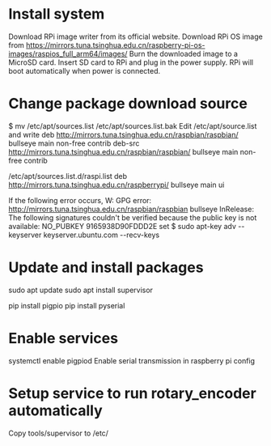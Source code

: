# Install system
Download RPi image writer from its official website.
Download RPi OS image from https://mirrors.tuna.tsinghua.edu.cn/raspberry-pi-os-images/raspios_full_arm64/images/
Burn the downloaded image to a MicroSD card.
Insert SD card to RPi and plug in the power supply. RPi will boot automatically when power is connected.

# Change package download source
$ mv /etc/apt/sources.list /etc/apt/sources.list.bak
Edit /etc/apt/source.list and write
deb http://mirrors.tuna.tsinghua.edu.cn/raspbian/raspbian/ bullseye main non-free contrib
deb-src http://mirrors.tuna.tsinghua.edu.cn/raspbian/raspbian/ bullseye main non-free contrib

/etc/apt/sources.list.d/raspi.list
deb http://mirrors.tuna.tsinghua.edu.cn/raspberrypi/ bullseye main ui

If the following error occurs,
W: GPG error: http://mirrors.tuna.tsinghua.edu.cn/raspbian/raspbian bullseye InRelease: The following signatures couldn't be verified because the public key is not available: NO_PUBKEY 9165938D90FDDD2E
set $ sudo apt-key adv --keyserver keyserver.ubuntu.com --recv-keys <PUBKEY>

# Update and install packages
sudo apt update
sudo apt install supervisor

pip install pigpio
pip install pyserial

# Enable services
systemctl enable pigpiod
Enable serial transmission in raspberry pi config

# Setup service to run rotary_encoder automatically
Copy tools/supervisor to /etc/